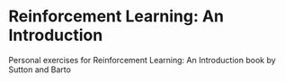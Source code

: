 # Reinforcement Learning: An Introduction
Personal exercises for Reinforcement Learning: An Introduction book by Sutton and Barto
